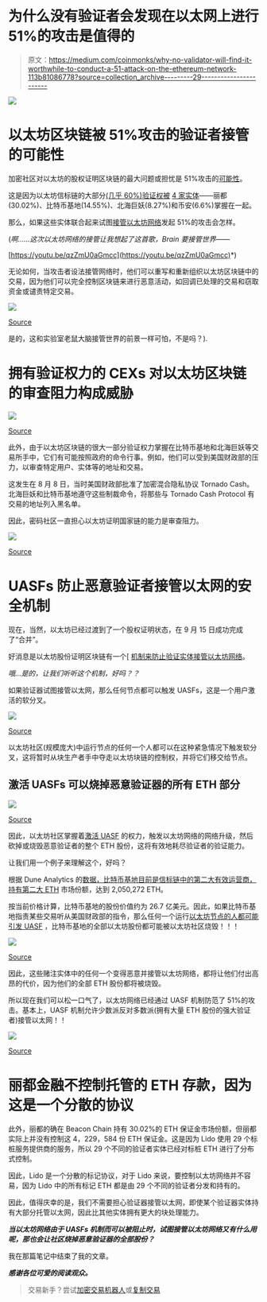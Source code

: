 # 为什么没有验证者会发现在以太网上进行 51%的攻击是值得的

> 原文：<https://medium.com/coinmonks/why-no-validator-will-find-it-worthwhile-to-conduct-a-51-attack-on-the-ethereum-network-113b81086778?source=collection_archive---------29----------------------->

![](img/5a1621cd15c50c75fc8710c126993781.png)

# 以太坊区块链被 51%攻击的验证者接管的可能性

加密社区对以太坊的股权证明区块链的最大问题或担忧是 51%攻击的[可能性](https://cryptobriefing.com/what-prevents-large-validators-from-taking-over-ethereum/)。

这是因为以太坊信标链的大部分[(几乎 60%)验证权被](https://dune.com/hildobby/ETH2-Deposits) [4 家实体](/coinmonks/analyzing-ethereum-beacon-chains-level-of-decentralization-in-its-current-form-e162e80924e)——丽都(30.02%)、比特币基地(14.55%)、北海巨妖(8.27%)和币安(6.6%)掌握在一起。

那么，如果这些实体联合起来试图[接管以太坊网络](https://cryptobriefing.com/what-prevents-large-validators-from-taking-over-ethereum/)发起 51%的攻击会怎样。

(*啊……这次以太坊网络的接管让我想起了这首歌，Brain 要接管世界——*

[https://youtu.be/qzZmU0aGmcc](https://youtu.be/qzZmU0aGmcc)*)

无论如何，当攻击者设法接管网络时，他们可以重写和重新组织以太坊区块链中的交易，因为他们可以完全控制区块链来进行恶意活动，如回调已处理的交易和窃取资金或谴责特定交易。

![](img/c1dfdf4ff962d38f822b4b9f4130d60c.png)

[Source](https://ethereum.org/en/)

是的，这和实验室老鼠大脑接管世界的前景一样可怕，不是吗？).

# 拥有验证权力的 CEXs 对以太坊区块链的审查阻力构成威胁

![](img/4c8e5647608f2170d053b4b5d951474c.png)

[Source](https://ethereum.org/en/)

此外，由于以太坊区块链的很大一部分验证权力掌握在比特币基地和北海巨妖等交易所手中，它们有可能按照政府的命令行事。例如，他们可以受到美国财政部的压力，以审查特定用户、实体等的地址和交易。

这发生在 8 月 8 日，当时美国财政部批准了加密混合隐私协议 Tornado Cash。北海巨妖和比特币基地遵守这些制裁命令，将那些与 Tornado Cash Protocol 有交易的地址列入黑名单。

因此，密码社区一直担心以太坊证明国家链的能力是审查阻力。

![](img/2a2062c930d2e4783a38e1bc4b1d065a.png)

[Source](https://ethereum.org/en/run-a-node/)

# UASFs 防止恶意验证者接管以太网的安全机制

现在，当然，以太坊已经过渡到了一个股权证明状态，在 9 月 15 日成功完成了“合并”。

好消息是以太坊股份证明区块链有一个[ [机制来防止验证实体接管以太坊网络](https://cryptobriefing.com/what-prevents-large-validators-from-taking-over-ethereum/)。

*哦…是的，让我们听听这个机制，好吗？？*

如果验证器试图接管以太网，那么任何节点都可以触发 UASFs，这是一个用户激活的软分叉。

![](img/8a9ee7f4f7b6d2566651f93d2508a85e.png)

[Source](https://ethereum.org/en/run-a-node/)

以太坊社区(规模庞大)中运行节点的任何一个人都可以在这种紧急情况下触发软分叉，这将暂时从块生产者手中夺走以太坊块链的控制权，并将它们移交给节点。

## 激活 UASFs 可以烧掉恶意验证器的所有 ETH 部分

![](img/1fc540cae16444f8da388cdc4aa297ff.png)

[Source](https://ethereum.org/en/)

因此，以太坊社区掌握着[激活 UASF](https://cryptobriefing.com/what-prevents-large-validators-from-taking-over-ethereum/) 的权力，触发以太坊网络的网络升级，然后砍掉或烧毁恶意验证者的整个 ETH 股份，这将有效地耗尽验证者的验证能力。

让我们用一个例子来理解这个，好吗？

根据 Dune Analytics 的[数据，比特币基地目前是信标链中的第二大有效运营商，持有](https://dune.com/hildobby/ETH2-Deposits)[第二大 ETH](https://dune.com/hildobby/ETH2-Deposits) 市场份额，达到 2,050,272 ETH。

按当前价格计算，比特币基地的股份价值约为 26.7 亿美元。因此，如果比特币基地指责某些交易听从美国财政部的指令，那么任何一个运行[以太坊节点的人都可能引发 UASF](https://cryptobriefing.com/what-prevents-large-validators-from-taking-over-ethereum/) ，比特币基地的全部以太坊股份都可能被以太坊社区烧毁！！！

![](img/ee009b537eaa0c9a39a0cd633569fcf8.png)

[Source](https://ethereum.org/en/run-a-node/)

因此，这些赌注实体中的任何一个变得恶意并接管以太坊网络，都将让他们付出高昂的代价，因为他们的全部 ETH 股份都将被烧毁。

所以现在我们可以松一口气了，以太坊网络已经通过 UASF 机制防范了 51%的攻击。基本上，UASF 机制允许少数派反对多数派(拥有大量 ETH 股份的强大验证者)接管以太网！！

![](img/4e940abd4be77d88913ffe89a408c8b8.png)

[Source](https://ethereum.org/en/)

# 丽都金融不控制托管的 ETH 存款，因为这是一个分散的协议

此外，丽都的确在 Beacon Chain 持有 30.02%的 ETH 保证金市场份额，但丽都实际上并没有控制这 4，229，584 份 ETH 保证金。这是因为 Lido 使用 29 个标桩服务提供商的服务，所以 29 个不同的验证者实体已经对标桩 ETH 进行了分布式控制。

因此，Lido 是一个分散的标记协议，对于 Lido 来说，要控制以太坊网络并不容易，因为 Lido 中的所有标记 ETH 都是由 29 个不同的验证者分发和持有的。

因此，值得庆幸的是，我们不需要担心验证器接管以太网，即使某个验证器实体持有大部分托管以太网，因此比其他实体拥有更大的块处理能力。

***当以太坊网络由于 UASFs 机制而可以被阻止时，试图接管以太坊网络又有什么用呢，那也会让社区烧掉恶意验证器的全部股份？***

我在那篇笔记中结束了我的文章。

***感谢各位可爱的阅读观众。***

> 交易新手？尝试[加密交易机器人](/coinmonks/crypto-trading-bot-c2ffce8acb2a)或[复制交易](/coinmonks/top-10-crypto-copy-trading-platforms-for-beginners-d0c37c7d698c)